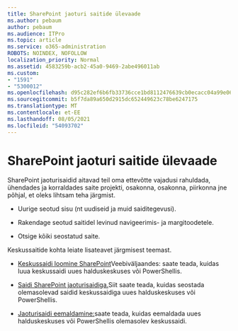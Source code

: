```yaml
---
title: SharePoint jaoturi saitide ülevaade
ms.author: pebaum
author: pebaum
ms.audience: ITPro
ms.topic: article
ms.service: o365-administration
ROBOTS: NOINDEX, NOFOLLOW
localization_priority: Normal
ms.assetid: 4583259b-acb2-45a0-9469-2abe496011ab
ms.custom:
- "1591"
- "5300012"
ms.openlocfilehash: d95c282ef6b6fb33736cce1bd8112476639cb0ecacc04a99e06869bf3feb830f
ms.sourcegitcommit: b5f7da89a650d2915dc652449623c78be6247175
ms.translationtype: MT
ms.contentlocale: et-EE
ms.lasthandoff: 08/05/2021
ms.locfileid: "54093702"
---
```

# <a name="sharepoint-hub-sites-overview"></a>SharePoint jaoturi saitide ülevaade

SharePoint jaoturisaidid aitavad teil oma ettevõtte vajadusi rahuldada, ühendades ja korraldades saite projekti, osakonna, osakonna, piirkonna jne põhjal, et oleks lihtsam teha järgmist.

- Uurige seotud sisu (nt uudiseid ja muid saiditegevusi).

- Rakendage seotud saitidel levinud navigeerimis- ja margitoodetele. 

- Otsige kõiki seostatud saite.

Keskussaitide kohta leiate lisateavet järgmisest teemast.
- [Keskussaidi loomine SharePoint](https://docs.microsoft.com/sharepoint/create-hub-site)Veebiväljaandes: saate teada, kuidas luua keskussaidi uues halduskeskuses või PowerShellis.

- [Saidi SharePoint jaoturisaidiga.](https://support.office.com/article/associate-a-sharepoint-site-with-a-hub-site-ae0009fd-af04-4d3d-917d-88edb43efc05)Siit saate teada, kuidas seostada olemasolevad saidid keskussaidiga uues halduskeskuses või PowerShellis.

- [Jaoturisaidi eemaldamine:](https://docs.microsoft.com/sharepoint/remove-hub-site)saate teada, kuidas eemaldada uues halduskeskuses või PowerShellis olemasolev keskussaidi.

